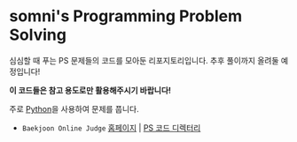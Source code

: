 somni's Programming Problem Solving
===================================
심심할 때 푸는 PS 문제들의 코드를 모아둔 리포지토리입니다. 추후 풀이까지 올려둘 예정입니다!  
 
**이 코드들은 참고 용도로만 활용해주시기 바랍니다!**

주로 [Python](https://python.org)을 사용하여 문제를 풉니다.

- `Baekjoon Online Judge` [홈페이지](https://acmicpc.net) | [PS 코드 디렉터리](/BOJ)
